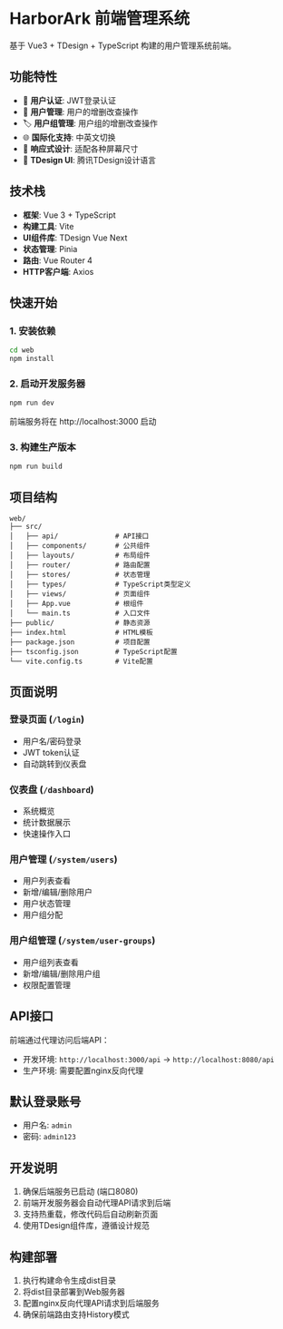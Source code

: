 # HarborArk 前端管理系统

基于 Vue3 + TDesign + TypeScript 构建的用户管理系统前端。

## 功能特性

- 🔐 **用户认证**: JWT登录认证
- 👥 **用户管理**: 用户的增删改查操作
- 🏷️ **用户组管理**: 用户组的增删改查操作
- 🌐 **国际化支持**: 中英文切换
- 📱 **响应式设计**: 适配各种屏幕尺寸
- 🎨 **TDesign UI**: 腾讯TDesign设计语言

## 技术栈

- **框架**: Vue 3 + TypeScript
- **构建工具**: Vite
- **UI组件库**: TDesign Vue Next
- **状态管理**: Pinia
- **路由**: Vue Router 4
- **HTTP客户端**: Axios

## 快速开始

### 1. 安装依赖

```bash
cd web
npm install
```

### 2. 启动开发服务器

```bash
npm run dev
```

前端服务将在 http://localhost:3000 启动

### 3. 构建生产版本

```bash
npm run build
```

## 项目结构

```
web/
├── src/
│   ├── api/              # API接口
│   ├── components/       # 公共组件
│   ├── layouts/          # 布局组件
│   ├── router/           # 路由配置
│   ├── stores/           # 状态管理
│   ├── types/            # TypeScript类型定义
│   ├── views/            # 页面组件
│   ├── App.vue           # 根组件
│   └── main.ts           # 入口文件
├── public/               # 静态资源
├── index.html            # HTML模板
├── package.json          # 项目配置
├── tsconfig.json         # TypeScript配置
└── vite.config.ts        # Vite配置
```

## 页面说明

### 登录页面 (`/login`)
- 用户名/密码登录
- JWT token认证
- 自动跳转到仪表盘

### 仪表盘 (`/dashboard`)
- 系统概览
- 统计数据展示
- 快速操作入口

### 用户管理 (`/system/users`)
- 用户列表查看
- 新增/编辑/删除用户
- 用户状态管理
- 用户组分配

### 用户组管理 (`/system/user-groups`)
- 用户组列表查看
- 新增/编辑/删除用户组
- 权限配置管理

## API接口

前端通过代理访问后端API：
- 开发环境: `http://localhost:3000/api` -> `http://localhost:8080/api`
- 生产环境: 需要配置nginx反向代理

## 默认登录账号

- 用户名: `admin`
- 密码: `admin123`

## 开发说明

1. 确保后端服务已启动 (端口8080)
2. 前端开发服务器会自动代理API请求到后端
3. 支持热重载，修改代码后自动刷新页面
4. 使用TDesign组件库，遵循设计规范

## 构建部署

1. 执行构建命令生成dist目录
2. 将dist目录部署到Web服务器
3. 配置nginx反向代理API请求到后端服务
4. 确保前端路由支持History模式